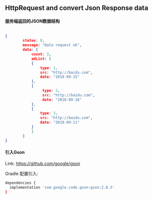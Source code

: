 ## HttpRequest and convert Json Response data

#### 服务端返回的JSON数据结构

```json

{
        status: 0,
        message: "Data request ok",
        data: {
            count: 3,
            adList: [
            {
                type: 1,
                src: "http://baidu.com",
                date: "2018-09-15"
            },
            {
                 type: 2,
                 src: "http://baidu.com",
                 date: "2018-09-16"
            },
            {
                type: 3,
                src: "http://baidu.com",
                date: "2018-09-11"
            }
            ]
        }
}

```

#### 引入Gson

Link: https://github.com/google/gson

Gradle 配置引入:

```bash
dependencies {
  implementation 'com.google.code.gson:gson:2.8.5'
}
```


